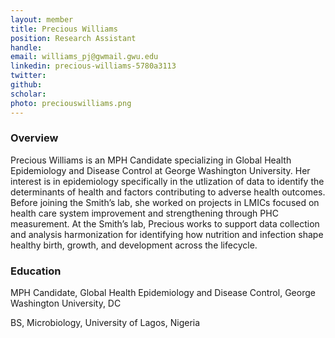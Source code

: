 ```yaml
---
layout: member
title: Precious Williams
position: Research Assistant
handle: 
email: williams_pj@gwmail.gwu.edu
linkedin: precious-williams-5780a3113
twitter: 
github:
scholar: 
photo: preciouswilliams.png
---
```


### Overview

Precious Williams is an  MPH Candidate specializing in Global Health Epidemiology and Disease Control at  George Washington University. Her interest is in epidemiology specifically in the utlization of data to identify the determinants of health and factors contributing to adverse health outcomes. Before joining the Smith’s lab, she worked on projects in LMICs focused on health care system improvement and strengthening through PHC measurement. At the Smith’s lab, Precious works to support data collection and analysis harmonization  for identifying how nutrition and infection shape healthy birth, growth, and development across the lifecycle.

### Education

MPH Candidate, Global Health Epidemiology and Disease Control, George Washington University, DC

BS, Microbiology, University of Lagos, Nigeria

